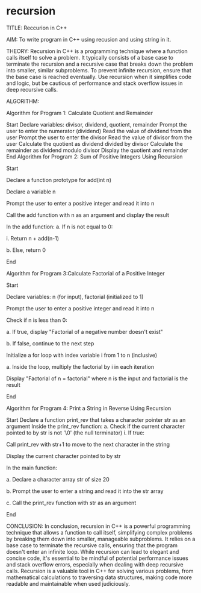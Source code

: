 # recursion

TITLE: Reccurion in C++

AIM: To write program in C++ using recusion and using string in it.

THEORY: Recursion in C++ is a programming technique where a function calls itself to solve a problem. It typically consists of a base case to terminate the recursion and a recursive case that breaks down the problem into smaller, similar subproblems. To prevent infinite recursion, ensure that the base case is reached eventually. Use recursion when it simplifies code and logic, but be cautious of performance and stack overflow issues in deep recursive calls.

ALGORITHM:

Algorithm for Program 1: Calculate Quotient and Remainder

Start
Declare variables: divisor, dividend, quotient, remainder
Prompt the user to enter the numerator (dividend)
Read the value of dividend from the user
Prompt the user to enter the divisor
Read the value of divisor from the user
Calculate the quotient as dividend divided by divisor
Calculate the remainder as dividend modulo divisor
Display the quotient and remainder
End
Algorithm for Program 2: Sum of Positive Integers Using Recursion

Start

Declare a function prototype for add(int n)

Declare a variable n

Prompt the user to enter a positive integer and read it into n

Call the add function with n as an argument and display the result

In the add function: a. If n is not equal to 0:

i. Return n + add(n-1)

b. Else, return 0

End

Algorithm for Program 3:Calculate Factorial of a Positive Integer

Start

Declare variables: n (for input), factorial (initialized to 1)

Prompt the user to enter a positive integer and read it into n

Check if n is less than 0:

a. If true, display "Factorial of a negative number doesn't exist"

b. If false, continue to the next step

Initialize a for loop with index variable i from 1 to n (inclusive)

a. Inside the loop, multiply the factorial by i in each iteration

Display "Factorial of n = factorial" where n is the input and factorial is the result

End

Algorithm for Program 4: Print a String in Reverse Using Recursion

Start
Declare a function print_rev that takes a character pointer str as an argument
Inside the print_rev function:
a. Check if the current character pointed to by str is not '\0' (the null terminator) i. If true:

Call print_rev with str+1 to move to the next character in the string

Display the current character pointed to by str

In the main function:

a. Declare a character array str of size 20

b. Prompt the user to enter a string and read it into the str array

c. Call the print_rev function with str as an argument

End

CONCLUSION: In conclusion, recursion in C++ is a powerful programming technique that allows a function to call itself, simplifying complex problems by breaking them down into smaller, manageable subproblems. It relies on a base case to terminate the recursive calls, ensuring that the program doesn't enter an infinite loop. While recursion can lead to elegant and concise code, it's essential to be mindful of potential performance issues and stack overflow errors, especially when dealing with deep recursive calls. Recursion is a valuable tool in C++ for solving various problems, from mathematical calculations to traversing data structures, making code more readable and maintainable when used judiciously.

